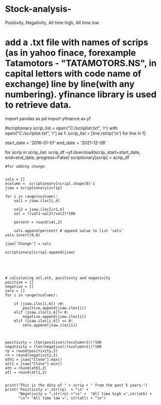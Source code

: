 # Stock-analysis-
Positivity, Negativity, All time high, All time low
# add a .txt file with names of scrips (as in yahoo finace, forexample Tatamotors - "TATAMOTORS.NS", in capital letters with code name of exchange) line by line(with any numbering). yfinance library is used to retrieve data.


import pandas as pd
import yfinance as yf

#scriptionary
scrip_list = open("C:/scriplist.txt", 'r')
with open("C:/scriplist.txt", 'r') as f:
    scrip_list = [line.rstrip('\n') for line in f]
     

start_date = '2016-01-01'
end_date = '2021-12-08'

for scrip in scrip_list:
    scrip_df =yf.download(scrip, 
              start=start_date,
              end=end_date,
              progress=False) 
    scriptionary[scrip] = scrip_df
    

    #for adding change
    
    
    vals = []
    ncolumn =  scriptionary[scrip].shape[0]-1
    jsaw = scriptionary[scrip]
    
    for i in range(ncolumn):
        val1 = jsaw.iloc[i,4]

        val2 = jsaw.iloc[i+1,4]
        val = ((val1-val2)/val2)*100

        percent = round(val,2)

        vals.append(percent) # append value to list 'vals'
    vals.insert(0,0)

    jsaw['Change'] = vals

    scriptionary[scrip].append(jsaw)
    

    
    

    # calculating atl,ath, positivity and negativity
    positive = []
    negative = []
    zero = []
    for i in range(ncolumn):

        if (jsaw.iloc[i,6]) >0:
            positive.append(jsaw.iloc[i])
        elif (jsaw.iloc[i,6])< 0:
            negative.append(jsaw.iloc[i])
        elif (jsaw.iloc[i,6]) == 0:
            zero.append(jsaw.iloc[i])
  
        

    positivity = (len(positive)/(ncolumn+1))*100
    negativity = (len(negative)/(ncolumn+1))*100
    rp = round(positivity,2)
    rn = round(negativity,2)
    ath1 = jsaw["Close"].max()
    atl1 = jsaw["Close"].min()
    ath = round(ath1,2)
    atl = round(atl1,2)


    print("This is the data of " + scrip + " from the past 5 years.")
    print('Positivity =',str(rp)  + "\n" +
          "Negativity = ",str(rn) +"\n" +  "All time high =",str(ath) +
          "\n"+ "All time low =", str(atl) + "\n")
